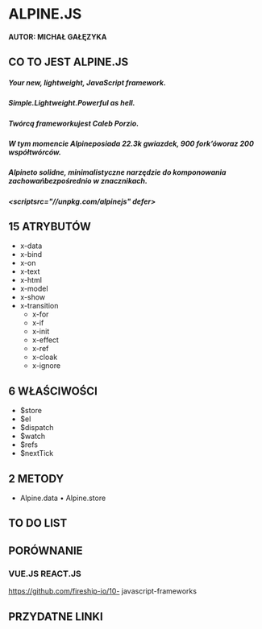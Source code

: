 # ALPINE.JS

#### AUTOR: MICHAŁ GAŁĘZYKA


## CO TO JEST ALPINE.JS

##### Your new, lightweight, JavaScript framework.

##### Simple.Lightweight.Powerful as hell.

##### Twórcą frameworkujest Caleb Porzio.

##### W tym momencie Alpineposiada 22.3k gwiazdek, 900 fork’óworaz 200 współtwórców.

##### Alpineto solidne, minimalistyczne narzędzie do komponowania zachowańbezpośrednio w znacznikach.

##### <scriptsrc="//unpkg.com/alpinejs" defer></script>


## 15 ATRYBUTÓW

- x-data
- x-bind
- x-on
- x-text
- x-html
- x-model
- x-show
- x-transition
    - x-for
    - x-if
    - x-init
    - x-effect
    - x-ref
    - x-cloak
    - x-ignore


## 6 WŁAŚCIWOŚCI

- $store
- $el
- $dispatch
- $watch
- $refs
- $nextTick


## 2 METODY

- Alpine.data • Alpine.store


## TO DO LIST


## PORÓWNANIE

### VUE.JS REACT.JS

https://github.com/fireship-io/10-
javascript-frameworks


## PRZYDATNE LINKI


